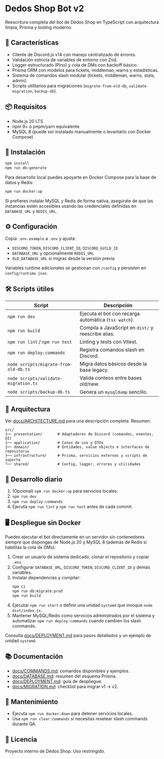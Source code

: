 # Dedos Shop Bot v2

Reescritura completa del bot de Dedos Shop en TypeScript con arquitectura limpia, Prisma y tooling moderno.

## 🚀 Características
- Cliente de Discord.js v14 con manejo centralizado de errores.
- Validación estricta de variables de entorno con Zod.
- Logger estructurado (Pino) y cola de DMs con backoff básico.
- Prisma ORM con modelos para tickets, middleman, warns y estadísticas.
- Sistema de comandos slash modular (tickets, middleman, warns, stats, admin).
- Scripts utilitarios para migraciones (`migrate-from-old-db`, `validate-migration`, `backup-db`).

## 📦 Requisitos
- Node.js 20 LTS
- npm 9+ o pnpm/yarn equivalente
- MySQL 8 (puede ser instalado manualmente o levantarlo con Docker Compose)

## 🔧 Instalación
```bash
npm install
npm run db:generate
```

Para desarrollo local puedes apoyarte en Docker Compose para la base de datos y Redis:
```bash
npm run docker:up
```
Si prefieres instalar MySQL y Redis de forma nativa, asegúrate de que las instancias
estén accesibles usando las credenciales definidas en `DATABASE_URL` y `REDIS_URL`.

## ⚙️ Configuración
Copia `.env.example` a `.env` y ajusta:
- `DISCORD_TOKEN`, `DISCORD_CLIENT_ID`, `DISCORD_GUILD_ID`
- `DATABASE_URL` y opcionalmente `REDIS_URL`
- `OLD_DATABASE_URL` si migras desde la versión previa

Variables runtime adicionales se gestionan con `/config` y persisten en `config/runtime.json`.

## 🛠️ Scripts útiles
| Script | Descripción |
| ------ | ----------- |
| `npm run dev` | Ejecuta el bot con recarga automática (`tsx watch`). |
| `npm run build` | Compila a JavaScript en `dist/` y reescribe alias. |
| `npm run lint` / `npm run test` | Linting y tests con Vitest. |
| `npm run deploy:commands` | Registra comandos slash en Discord. |
| `node scripts/migrate-from-old-db.ts` | Migra datos básicos desde la base legacy. |
| `node scripts/validate-migration.ts` | Valida conteos entre bases old/new. |
| `node scripts/backup-db.ts` | Genera un `mysqldump` sencillo. |

## 🧱 Arquitectura
Ver [docs/ARCHITECTURE.md](docs/ARCHITECTURE.md) para una descripción completa. Resumen:
```
src/
├── presentation/       # Adaptadores de Discord (comandos, eventos, UI)
├── application/        # Casos de uso y DTOs
├── domain/             # Entidades, value objects e interfaces de repositorio
├── infrastructure/     # Prisma, servicios externos y scripts de soporte
└── shared/             # Config, logger, errores y utilidades
```

## 🧪 Desarrollo diario
1. (Opcional) `npm run docker:up` para servicios locales.
2. `npm run dev`
3. `npm run deploy:commands`
4. Ejecuta `npm run lint` y `npm run test` antes de cada commit.

## 🖥️ Despliegue sin Docker

Puedes ejecutar el bot directamente en un servidor sin contenedores siempre que
dispongas de Node.js 20 y MySQL 8 (además de Redis si habilitas la cola de DMs):

1. Crear un usuario de sistema dedicado, clonar el repositorio y copiar `.env`.
2. Configurar `DATABASE_URL`, `DISCORD_TOKEN`, `DISCORD_CLIENT_ID` y demás variables.
3. Instalar dependencias y compilar:
   ```bash
   npm ci
   npm run db:migrate:prod
   npm run build
   ```
4. Ejecutar `npm run start` o definir una unidad `systemd` que invoque
   `node dist/index.js`.
5. Mantener MySQL/Redis como servicios administrados por el sistema y automatizar
   `npm run deploy:commands` cuando cambien los slash commands.

Consulta [docs/DEPLOYMENT.md](docs/DEPLOYMENT.md) para pasos detallados y un ejemplo
de unidad `systemd`.

## 📚 Documentación
- [docs/COMMANDS.md](docs/COMMANDS.md): comandos disponibles y ejemplos.
- [docs/DATABASE.md](docs/DATABASE.md): resumen del esquema Prisma.
- [docs/DEPLOYMENT.md](docs/DEPLOYMENT.md): guía de despliegue.
- [docs/MIGRATION.md](docs/MIGRATION.md): checklist para migrar v1 → v2.

## 🧹 Mantenimiento
- Ejecuta `npm run docker:down` para detener servicios locales.
- Usa `npm run clear:commands` si necesitas resetear slash commands durante QA.

## 📄 Licencia
Proyecto interno de Dedos Shop. Uso restringido.
